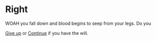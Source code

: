 # Right

WOAH you fall down and blood begins to seep from your legs. Do you

[Give up](dead.md) or [Continue](continue.md) if you have the will.